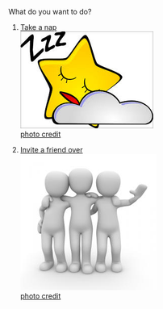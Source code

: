 What do you want to do?  


1. [Take a nap](../nap/nap.md)  
![](nap.png)  
[photo credit](https://www.google.com/)  


2. [Invite a friend over](../invite-friend/invite-friend.md)  
![](friends.png)  
[photo credit](https://www.google.com/)  

